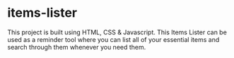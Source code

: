 # items-lister
This project is built using HTML, CSS &amp; Javascript. This Items Lister can be used as a reminder tool where you can list all of your essential items and search through them whenever you need them.
